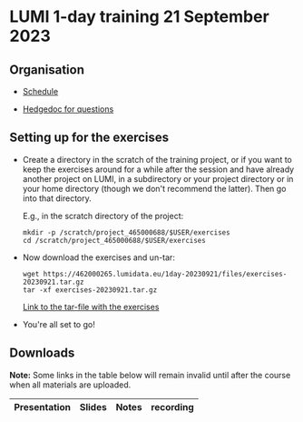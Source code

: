 # LUMI 1-day training 21 September 2023

## Organisation

-   [Schedule](schedule.md)

<!--
-   [Questions from the Hedgedoc document of the 21 September 2023 session](notes_20230921.md)

    -   [Original document on Hedgedoc](https://md.sigma2.no/lumi-intro-course-21sep23?view) (may disappear over time)
-->

-   [Hedgedoc for questions](https://md.sigma2.no/lumi-intro-course-21sep23?view)

## Setting up for the exercises

-   Create a directory in the scratch of the training project, or if you want to
    keep the exercises around for a while after the session and have already
    another project on LUMI, in a subdirectory or your project directory 
    or in your home directory (though we don't recommend the latter).
    Then go into that directory.

    E.g., in the scratch directory of the project:

    ```
    mkdir -p /scratch/project_465000688/$USER/exercises
    cd /scratch/project_465000688/$USER/exercises
    ```

-   Now download the exercises and un-tar:

    ```
    wget https://462000265.lumidata.eu/1day-20230921/files/exercises-20230921.tar.gz
    tar -xf exercises-20230921.tar.gz
    ```

    [Link to the tar-file with the exercises](https://462000265.lumidata.eu/1day-20230921/files/exercises-20230921.tar.gz)

-   You're all set to go!


## Downloads

**Note:** Some links in the table below will remain invalid until after the course when all
materials are uploaded.

| Presentation | Slides | Notes | recording |
|:-------------|:-------|:------|:----------|
<!--
| Introduction | / | / | [recording](video_00_Introduction.md) |
| LUMI Architecture | [slides](https://462000265.lumidata.eu/1day-20230921/files/LUMI-1day-20230921-01-architecture.pdf) | [notes](01_Architecture.md) | [recording](video_01_LUMI_Architecture.md) |
| HPE Cray Programming Environment | [slides](https://462000265.lumidata.eu/1day-20230921/files/LUMI-1day-20230921-02-CPE.pdf) | [notes](02_CPE.md) | [recording](video_02_HPE_Cray_Programming_Environment.md) |
| Modules on LUMI | [slides](https://462000265.lumidata.eu/1day-20230921/files/LUMI-1day-20230921-03-modules.pdf) | [notes](03_Modules.md) | [recording](video_03_Modules_on_LUMI.md) |
| LUMI Software Stacks | [slides](https://462000265.lumidata.eu/1day-20230921/files/LUMI-1day-20230921-04-software.pdf) | [notes](04_Software_stacks.md) | [recording](video_04_LUMI_Software_Stacks.md) |
| Exercises 1 | / | [notes](05_Exercises_1.md) | / |
| Running Jobs on LUMI | [slides](https://462000265.lumidata.eu/1day-20230921/files/LUMI-1day-20230921-06-running_jobs.pdf) | / | [recording](video_06_Running_Jobs_on_LUMI.md) |
| Exercises 2 | / | [notes](07_Exercises_2.md) | / |
| Introduction to Lustre and Best Practices | [slides](https://462000265.lumidata.eu/1day-20230921/files/LUMI-1day-20230921-08-Lustre-intro.pdf) | / | [recording](video_08_Introduction_to_Lustre_and_Best_Practices.md) |
| LUMI User Support | [slides](https://462000265.lumidata.eu/1day-20230921/files/LUMI-1day-20230921-09-Lumi-support.pdf) | / | [recording](video_09_LUMI_User_Support.md) |
| Appendix: Additional documentation | / | [documentation](A01_Documentation.md) | / |
-->
